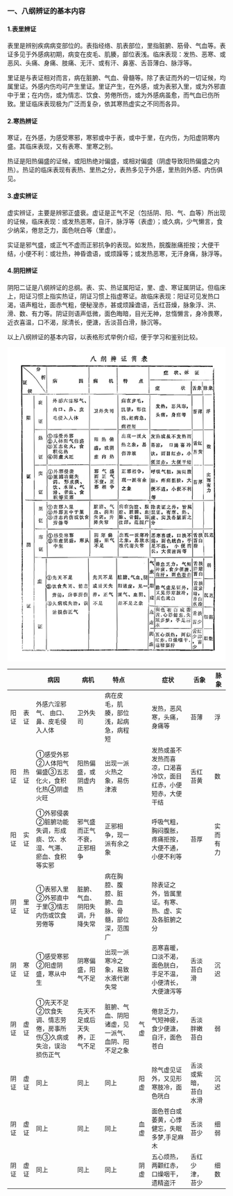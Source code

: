 ### 一、八纲辨证的基本内容

#### 1.表里辨证

表里是辨别疾病病变部位的。表指经络、肌表部位，里指脏腑、筋骨、气血等。表证多见于外感病初期，病变在皮毛、肌腠，部位表浅。临床表现：发热、恶寒、或恶风、头痛、身痛、肢痛、无汗、或有汗、鼻塞、舌苔薄白、脉浮等。

里证是与表证相对而言，病在脏腑、气血、骨髓等。除了表证而外的一切证候，均属里证。外感内伤均可产生里证。里证产生，在外感，或为表邪入里，或为外邪直中于里；在内伤，或为情志、饮食、劳倦所伤，或为外感病虽愈，而气血已伤所致。里证临床表现极为广泛而复杂，依其寒热虚实之不同而各异。

#### 2.寒热辨证

寒证，在外感，为感受寒邪，寒邪或中于表，或中于里，在内伤，为阳虚阴寒内盛。其临床表现，又有表寒、里寒之别。

热证是阳热偏盛的证候，或阳热绝对偏盛，或相对偏盛（阴虚导致阳热偏盛之内热）。热证的临床表现有表热、里热之分，表热多见于外感，里热则外感、内伤俱见。

#### 3.虚实辨证

虚实辨证，主要是辨邪正盛衰。虚证是正气不足（包括阴、阳、气、血等）所出现的证候，临床表现：或发热恶寒，自汗，脉浮等（表虚）；或久病，少气懒言，食少纳呆，倦怠乏力，面色㿠白等（里虚）。

实证是邪气盛，或正气不虚而正邪抗争的表现。如发热，脘腹胀痛拒按；大便干结，小便不利：或壮热，神昏谵语，或烦躁等；或发热恶寒，无汗身痛，脉浮等。

#### 4.阴阳辨证

阴阳二证是八纲辨证的总纲。表、实、热证属阳证，里、虚、寒证属阴证。但临床上，阳证习惯上指实热证，阴证习惯上指虚寒证。故临床表现：阳证可见发热口渴，语声粗壮，面赤气粗，便秘溲赤，甚或烦躁谵语，舌红苔燥，脉象浮、洪、滑、数、有力等。阴证则语声低微，面色晦暗，目光无神，怠惰懒言，身冷畏寒，近衣喜温，口不渴，尿清长，便溏，舌淡苔白滑，脉沉等。

以上八纲辨证的基本内容，以表格形式举例介绍，便于学习和鉴别比较。

![](img/6表1八纲辨证简表.jpg)

|      |      |病因|病机|特点|      |症状|舌象|脉象|
| ---- | ---- | ------------------------------------------------------------ | ------------------------------ | ------------------------------------------------ | ---- | ------------------------------------------------------------ | -------------------- | -------- |
|阳证|表证|外感六淫邪气、 由口、鼻、皮毛侵入人体|卫外失司|病在皮毛，肌腠，部位浅，起病急，病程短|      |发热，恶风寒，头痛，身痛等|苔薄|浮|
|阳证|热证|①感受外邪②人体阳气偏盛③五志化火，食积化热④阴虚火旺|阳热偏盛，或阴虚内热|出现一派火热之象，易伤津液|      |发热或虽不发热而喜凉，口渴喜冷饮，面目红赤，小便短赤，大便干结|舌红苔黄|数|
|阳证|实证|①外邪侵袭②脏腑功能失调，形成痰、饮、水湿、气滞、瘀血、食积等实邪|邪气盛而正气不衰，正邪相争|正邪相争，现一派有余之象|      |呼吸气粗，胸闷腹胀，疼痛拒按，大便不通，小便不利等|苔厚|实而有力|
|阴证|里证|①表邪入里②外邪直中于里③情志内伤或饮食劳倦等|脏腑、气血、阴阳失调，升降失常|病在胸腔、腹腔、脏腑、血脉、骨髓，部位深，范围广|      |除表证之外，皆属里证。有寒、热、虚、实及各脏腑之分|                      |          |
|阴证|寒证|①感受寒邪②阳虚阴盛，寒从中生|阴寒偏盛，阳气不足|出现一派寒冷之象，易致水液代谢失常|      |恶寒喜暖，口淡不渴，面色胱白，手足不温，小便清长，大便溏泻等|舌淡苔白滑|沉迟|
|阴证|虚证|①先天不足②饮食失调、情志劳倦，房事所伤③久病或失治，误治损伤正气|先天不足或后天失养，正气不足|脏腑、气血、阴阳诸虚，见一派气、血阴、阳不足之象|气虚|倦怠乏力，气短神疲，食少便溏，自汗，面色苍白|舌淡胖嫩苔白|弱|
|阴证|虚证|同上|同上|同上|阳虚|除气虚见证外，又见形寒肢冷，面色咣白| 舌淡或紫暗，苔白水滑|沉迟|
|阴证|虚证|同上|同上|同上|血虚|面色苍白或萎黄，心悸健忘，失眠多梦,手足麻木| 舌淡苔少|细弱|
|阴证|虚证|同上|同上|同上|阴虚|五心烦热，两颧红赤，口燥咽干，遗精盗汗| 舌红少津，苔少|细数|

